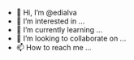- 👋 Hi, I’m @edialva
- 👀 I’m interested in ...
- 🌱 I’m currently learning ...
- 💞️ I’m looking to collaborate on ...
- 📫 How to reach me ...

<!---
edialva/edialva is a ✨ special ✨ repository because its `README.md` (this file) appears on your GitHub profile.
You can click the Preview link to take a look at your changes.
--->
